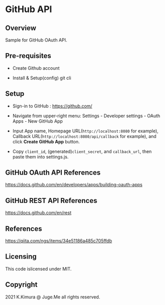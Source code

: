 # GitHub API

## Overview

Sample for GitHub OAuth API.


## Pre-requisites

- Create Github account

- Install & Setup(config) git cli


## Setup

- Sign-in to GitHub : https://github.com/

- Navigate from upper-right menu: Settings - Developer settings - OAuth Apps - New GitHub App

- Input App name, Homepage URL(`http://localhost:8080` for example), Callback URL(`http://localhost:8080/api/callback` for example), and click **Create GitHub App** button. 

- Copy `client_id`, (generated)`client_secret`, and `callback_url`, then paste them into settings.js.


## GitHub OAuth API References

https://docs.github.com/en/developers/apps/building-oauth-apps


## GitHub REST API References

https://docs.github.com/en/rest


## References

https://qiita.com/ngs/items/34e51186a485c705ffdb


## Licensing

This code islicensed under MIT.


## Copyright

2021 K.Kimura @ Juge.Me all rights reserved.
